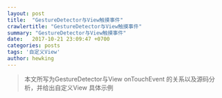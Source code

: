 ```yaml
---
layout: post
title:  "GestureDetector与View触摸事件"
crawlertitle: "GestureDetector与View触摸事件"
summary: "GestureDetector与View触摸事件"
date:   2017-10-21 23:09:47 +0700
categories: posts
tags: '自定义View'
author: hewking
---
```

> 本文所写为GestureDetector与View onTouchEvent 的关系以及源码分析，并给出自定义View 具体示例




